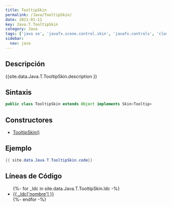 ```yaml
---
title: TooltipSkin
permalink: /Java/TooltipSkin/
date: 2021-01-11
key: Java.T.TooltipSkin
category: Java
tags: ['java se', 'javafx.scene.control.skin', 'javafx.controls', 'clase java', 'Java 1.0']
sidebar: 
  nav: java
---
```


## Descripción
{{site.data.Java.T.TooltipSkin.description }}

## Sintaxis
~~~java
public class TooltipSkin extends Object implements Skin<Tooltip>
~~~

## Constructores
* [TooltipSkin()](/Java/TooltipSkin/TooltipSkin/)

## Ejemplo
~~~java
{{ site.data.Java.T.TooltipSkin.code}}
~~~

## Líneas de Código
<ul>
{%- for _ldc in site.data.Java.T.TooltipSkin.ldc -%}
   <li>
       <a href="{{_ldc['url'] }}">{{ _ldc['nombre'] }}</a>
   </li>
{%- endfor -%}
</ul>

